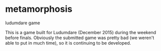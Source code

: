 # metamorphosis
ludumdare game

This is a game built for Ludumdare (December 2015) during the weekend before finals. Obviously the submitted game was pretty bad (we weren't able to put in much time), so it is continuing to be developed.
